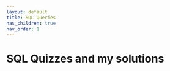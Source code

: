 ```yaml
---
layout: default
title: SQL Queries
has_children: true
nav_order: 1
---
```


# SQL Quizzes and my solutions 
